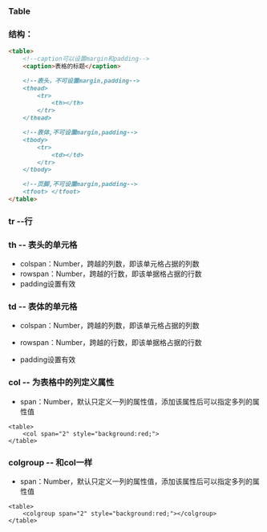 ### Table

### 结构：

```markdown
<table>
    <!--caption可以设置margin和padding-->
    <caption>表格的标题</caption>

    <!--表头，不可设置margin,padding-->
    <thead>
        <tr>
            <th></th>
        </tr>
    </thead>

    <!--表体,不可设置margin,padding-->
    <tbody>
        <tr>
            <td></td>
        </tr>
    </tbody>

    <!--页脚,不可设置margin,padding-->
    <tfoot> </tfoot>
</table>
```

### 

### tr --行

### th -- 表头的单元格

* colspan：Number，跨越的列数，即该单元格占据的列数
* rowspan：Number，跨越的行数，即该单据格占据的行数
* padding设置有效

### td -- 表体的单元格

* colspan：Number，跨越的列数，即该单元格占据的列数

* rowspan：Number，跨越的行数，即该单据格占据的行数

* padding设置有效

### col -- 为表格中的列定义属性

* span：Number，默认只定义一列的属性值，添加该属性后可以指定多列的属性值

```
<table>
    <col span="2" style="background:red;">
</table>
```

### colgroup -- 和col一样

* span：Number，默认只定义一列的属性值，添加该属性后可以指定多列的属性值

```
<table>
    <colgroup span="2" style="background:red;"></colgroup>
</table>
```



